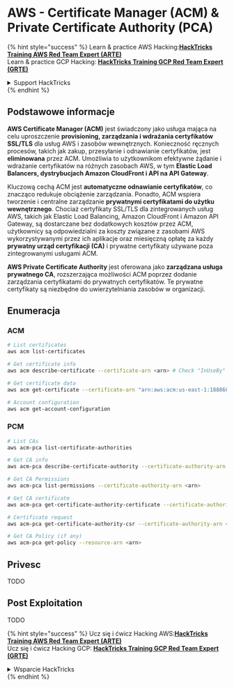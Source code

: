 # AWS - Certificate Manager (ACM) & Private Certificate Authority (PCA)

{% hint style="success" %}
Learn & practice AWS Hacking:<img src="../../../.gitbook/assets/image (1) (1) (1) (1).png" alt="" data-size="line">[**HackTricks Training AWS Red Team Expert (ARTE)**](https://training.hacktricks.xyz/courses/arte)<img src="../../../.gitbook/assets/image (1) (1) (1) (1).png" alt="" data-size="line">\
Learn & practice GCP Hacking: <img src="../../../.gitbook/assets/image (2) (1).png" alt="" data-size="line">[**HackTricks Training GCP Red Team Expert (GRTE)**<img src="../../../.gitbook/assets/image (2) (1).png" alt="" data-size="line">](https://training.hacktricks.xyz/courses/grte)

<details>

<summary>Support HackTricks</summary>

* Check the [**subscription plans**](https://github.com/sponsors/carlospolop)!
* **Join the** 💬 [**Discord group**](https://discord.gg/hRep4RUj7f) or the [**telegram group**](https://t.me/peass) or **follow** us on **Twitter** 🐦 [**@hacktricks\_live**](https://twitter.com/hacktricks_live)**.**
* **Share hacking tricks by submitting PRs to the** [**HackTricks**](https://github.com/carlospolop/hacktricks) and [**HackTricks Cloud**](https://github.com/carlospolop/hacktricks-cloud) github repos.

</details>
{% endhint %}

## Podstawowe informacje

**AWS Certificate Manager (ACM)** jest świadczony jako usługa mająca na celu uproszczenie **provisioning, zarządzania i wdrażania certyfikatów SSL/TLS** dla usług AWS i zasobów wewnętrznych. Konieczność ręcznych procesów, takich jak zakup, przesyłanie i odnawianie certyfikatów, jest **eliminowana** przez ACM. Umożliwia to użytkownikom efektywne żądanie i wdrażanie certyfikatów na różnych zasobach AWS, w tym **Elastic Load Balancers, dystrybucjach Amazon CloudFront i API na API Gateway**.

Kluczową cechą ACM jest **automatyczne odnawianie certyfikatów**, co znacząco redukuje obciążenie zarządzania. Ponadto, ACM wspiera tworzenie i centralne zarządzanie **prywatnymi certyfikatami do użytku wewnętrznego**. Chociaż certyfikaty SSL/TLS dla zintegrowanych usług AWS, takich jak Elastic Load Balancing, Amazon CloudFront i Amazon API Gateway, są dostarczane bez dodatkowych kosztów przez ACM, użytkownicy są odpowiedzialni za koszty związane z zasobami AWS wykorzystywanymi przez ich aplikacje oraz miesięczną opłatę za każdy **prywatny urząd certyfikacji (CA)** i prywatne certyfikaty używane poza zintegrowanymi usługami ACM.

**AWS Private Certificate Authority** jest oferowana jako **zarządzana usługa prywatnego CA**, rozszerzająca możliwości ACM poprzez dodanie zarządzania certyfikatami do prywatnych certyfikatów. Te prywatne certyfikaty są niezbędne do uwierzytelniania zasobów w organizacji.

## Enumeracja

### ACM
```bash
# List certificates
aws acm list-certificates

# Get certificate info
aws acm describe-certificate --certificate-arn <arn> # Check "InUseBy" to check which resources are using it

# Get certificate data
aws acm get-certificate --certificate-arn "arn:aws:acm:us-east-1:188868097724:certificate/865abced-82c9-43bf-b7d2-1f4948bf353d"

# Account configuration
aws acm get-account-configuration
```
### PCM
```bash
# List CAs
aws acm-pca list-certificate-authorities

# Get CA info
aws acm-pca describe-certificate-authority --certificate-authority-arn <arn>

# Get CA Permissions
aws acm-pca list-permissions --certificate-authority-arn <arn>

# Get CA certificate
aws acm-pca get-certificate-authority-certificate --certificate-authority-arn <arn>

# Certificate request
aws acm-pca get-certificate-authority-csr --certificate-authority-arn <arn>

# Get CA Policy (if any)
aws acm-pca get-policy --resource-arn <arn>
```
## Privesc

TODO

## Post Exploitation

TODO

{% hint style="success" %}
Ucz się i ćwicz Hacking AWS:<img src="../../../.gitbook/assets/image (1) (1) (1) (1).png" alt="" data-size="line">[**HackTricks Training AWS Red Team Expert (ARTE)**](https://training.hacktricks.xyz/courses/arte)<img src="../../../.gitbook/assets/image (1) (1) (1) (1).png" alt="" data-size="line">\
Ucz się i ćwicz Hacking GCP: <img src="../../../.gitbook/assets/image (2) (1).png" alt="" data-size="line">[**HackTricks Training GCP Red Team Expert (GRTE)**<img src="../../../.gitbook/assets/image (2) (1).png" alt="" data-size="line">](https://training.hacktricks.xyz/courses/grte)

<details>

<summary>Wsparcie HackTricks</summary>

* Sprawdź [**plany subskrypcyjne**](https://github.com/sponsors/carlospolop)!
* **Dołącz do** 💬 [**grupy Discord**](https://discord.gg/hRep4RUj7f) lub [**grupy telegram**](https://t.me/peass) lub **śledź** nas na **Twitterze** 🐦 [**@hacktricks\_live**](https://twitter.com/hacktricks_live)**.**
* **Dziel się sztuczkami hackingowymi, przesyłając PR-y do** [**HackTricks**](https://github.com/carlospolop/hacktricks) i [**HackTricks Cloud**](https://github.com/carlospolop/hacktricks-cloud) repozytoriów github.

</details>
{% endhint %}

